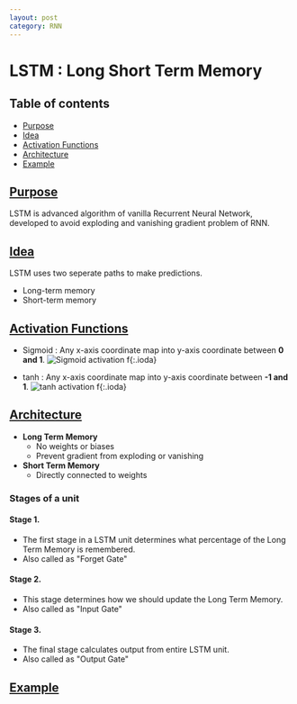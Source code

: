 ```yaml
---
layout: post
category: RNN
---
```


# LSTM : Long Short Term Memory

## Table of contents
- [Purpose](#purpose)
- [Idea](#idea)
- [Activation Functions](#activation-functions)
- [Architecture](#architecture)
- [Example](#example)

## [Purpose](#purpose)

LSTM is advanced algorithm of vanilla Recurrent Neural Network, developed to avoid exploding and vanishing gradient problem of RNN.

## [Idea](#idea)

LSTM uses two seperate paths to make predictions.

- Long-term memory
- Short-term memory

## [Activation Functions](#activation-functions)

- Sigmoid
  : Any x-axis coordinate map into y-axis coordinate between **0 and 1**.
  ![Sigmoid activation f](https://raw.githubusercontent.com/riggraz/no-style-please/master/logo.png){:.ioda}

- tanh
  : Any x-axis coordinate map into y-axis coordinate between **-1 and 1**.
  ![tanh activation f](https://raw.githubusercontent.com/riggraz/no-style-please/master/logo.png){:.ioda}

## [Architecture](#architecture)

- **Long Term Memory**
  - No weights or biases
  - Prevent gradient from exploding or vanishing
- **Short Term Memory**
  - Directly connected to weights
 
### Stages of a unit
#### Stage 1.
- The first stage in a LSTM unit determines what percentage of the Long Term Memory is remembered.
- Also called as "Forget Gate"
#### Stage 2.
- This stage determines how we should update the Long Term Memory.
- Also called as "Input Gate"
#### Stage 3.
- The final stage calculates output from entire LSTM unit.
- Also called as "Output Gate"

## [Example](#exmaple)

